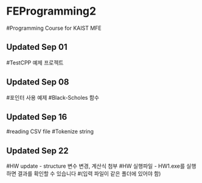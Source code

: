 # FEProgramming2
#Programming Course for KAIST MFE


## Updated Sep 01
#TestCPP 예제 프로젝트


## Updated Sep 08
#포인터 사용 예제
#Black-Scholes 함수

## Updated Sep 16
#reading CSV file
#Tokenize string

## Updated Sep 22
#HW update - structure 변수 변경, 계산식 첨부
#HW 실행파일 - HW1.exe를 실행하면 결과를 확인할 수 있습니다
#(입력 파일이 같은 폴더에 있어야 함)
